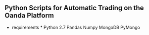 ## Python Scripts for Automatic Trading on the Oanda Platform

* requirements *
Python 2.7
Pandas
Numpy
MongoDB
PyMongo
